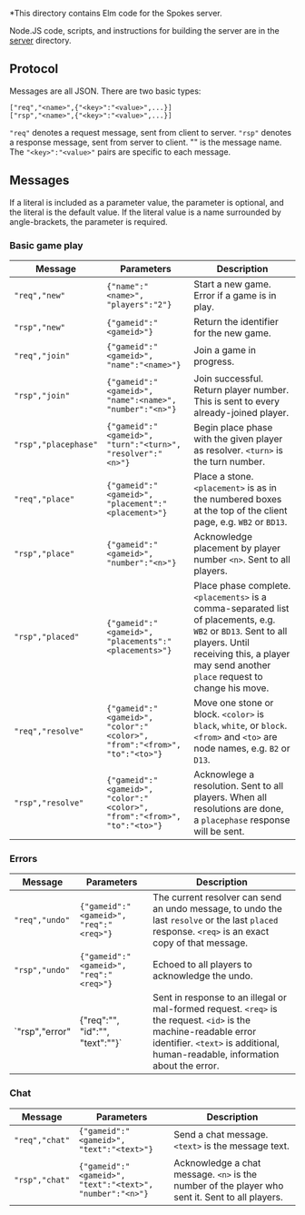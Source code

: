 *This directory contains Elm code for the Spokes server.

Node.JS code, scripts, and instructions for building the server are in the [server](../../../server/) directory.

## Protocol

Messages are all JSON. There are two basic types:

    ["req","<name>",{"<key>":"<value>",...}]
    ["rsp","<name>",{"<key>":"<value>",...}]
    
`"req"` denotes a request message, sent from client to server. `"rsp"` denotes a response message, sent from server to client. "<name>" is the message name. The `"<key>":"<value>"` pairs are specific to each message.

## Messages

If a literal is included as a parameter value, the parameter is optional, and the literal is the default value. If the literal value is a name surrounded by angle-brackets, the parameter is required.

### Basic game play

Message | Parameters | Description
------- | ---------- | -----------
`"req","new"` | `{"name":"<name>", "players":"2"}` | Start a new game. Error if a game is in play.
`"rsp","new"` | `{"gameid":"<gameid>"}` | Return the identifier for the new game.
`"req","join"` | `{"gameid":"<gameid>", "name":"<name>"}` | Join a game in progress.
`"rsp","join"` | `{"gameid":"<gameid>", "name":<name>", "number":"<n>"}` | Join successful. Return player number. This is sent to every already-joined player.
`"rsp","placephase"` | `{"gameid":"<gameid>", "turn":"<turn>", "resolver":"<n>"}` | Begin place phase with the given player as resolver. `<turn>` is the turn number.
`"req","place"` | `{"gameid":"<gameid>", "placement":"<placement>"}` | Place a stone. `<placement>` is as in the numbered boxes at the top of the client page, e.g. `WB2` or `BD13`.
`"rsp","place"` | `{"gameid":"<gameid>", "number":"<n>"}` | Acknowledge placement by player number `<n>`. Sent to all players.
`"rsp","placed"` | `{"gameid":"<gameid>", "placements":"<placements>"}` | Place phase complete. `<placements>` is a comma-separated list of placements, e.g. `WB2` or `BD13`. Sent to all players. Until receiving this, a player may send another `place` request to change his move.
`"req","resolve"` | `{"gameid":"<gameid>", "color":"<color>", "from":"<from>", "to":"<to>"}` | Move one stone or block. `<color>` is `black`, `white`, or `block`. `<from>` and `<to>` are node names, e.g. `B2` or `D13`.
`"rsp","resolve"` | `{"gameid":"<gameid>", "color":"<color>", "from":"<from>", "to":"<to>"}` | Acknowlege a resolution. Sent to all players.  When all resolutions are done, a `placephase` response will be sent.


### Errors

Message | Parameters | Description
------- | ---------- | -----------
`"req","undo"` | `{"gameid":"<gameid>", "req":"<req>"}` | The current resolver can send an undo message, to undo the last `resolve` or the last `placed` response. `<req>` is an exact copy of that message.
`"rsp","undo"` | `{"gameid":"<gameid>", "req":"<req>"}` | Echoed to all players to acknowledge the undo.
`"rsp","error" | {"req":"<req>", "id":"<id>", "text":"<text>"}` | Sent in response to an illegal or mal-formed request. `<req>` is the request. `<id>` is the machine-readable error identifier. `<text>` is additional, human-readable, information about the error.


### Chat

Message | Parameters | Description
------- | ---------- | -----------
`"req","chat"` | `{"gameid":"<gameid>", "text":"<text>"}` | Send a chat message. `<text>` is the message text.
`"rsp","chat"` | `{"gameid":"<gameid>", "text":"<text>", "number":"<n>"}` | Acknowledge a chat message. `<n>` is the number of the player who sent it. Sent to all players.

